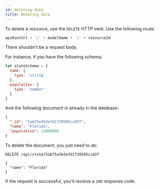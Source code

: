 ```yaml
---
id: deleting-data
title: Deleting data
---
```


To delete a resource, use the `DELETE` HTTP verb. Use the following route:

```javascript
apiRootUrl + '/' + modelName + '/' + resourceId
```

There shouldn't be a request body.

For instance, if you have the following schema:

```javascript
let stateSchema = {
  name: {
    type: 'string'
  },
  population: {
    type: 'number'
  }
}
```

And the following document is already in the database:

```json
{
  "_id": "5abf5e3b3efd1720595cc82f",
  "name": "Florida",
  "population": 21000000
}
```

To delete the document, you just need to do:

```http
DELETE /api/state/5abf5e3b3efd1720595cc82f

{
  "name": "Florida"
}
```

If the request is successful, you'll receive a `200` response code.